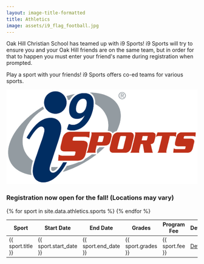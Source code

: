 ```yaml
---
layout: image-title-formatted
title: Athletics
image: assets/i9_flag_football.jpg
---
```


<div uk-grid>
    <div class="uk-width-3-4@m">
        <p>Oak Hill Christian School has teamed up with i9 Sports! i9 Sports will try to ensure you and your Oak Hill friends are on the same team, but in order for that to happen you must enter your friend's name during registration when prompted.</p>
        <p>Play a sport with your friends! i9 Sports offers co-ed teams for various sports.</p>
    </div>
    <div class="uk-width-1-4@m">
        <img src="assets/i9-logo.png" alt="i9-sports logo">
    </div>
</div>

<h3>Registration now open for the fall! (Locations may vary)</h3>

<table class="uk-table uk-table-striped">
    <thead>
        <tr>
            <th>Sport</th>
            <th>Start Date</th>
            <th>End Date</th>
            <th>Grades</th>
            <th>Program Fee</th>
            <th>Details</th>
        </tr>
    </thead>
    <tbody>
        {% for sport in site.data.athletics.sports %}
        <tr>
            <td>{{ sport.title }}</td>
            <td>{{ sport.start_date }}</td>
            <td>{{ sport.end_date }}</td>
            <td>{{ sport.grades }}</td>
            <td>{{ sport.fee }}</td>
            <td><a href="{{ sport.details_link }}" target="_blank">Details</a></td>
        </tr>
        {% endfor %}
    </tbody>
</table>